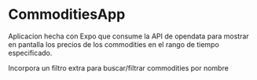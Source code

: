 # CommoditiesApp

Aplicacion hecha con Expo que consume la API de opendata para mostrar en pantalla los precios de los commodities en el rango de tiempo especificado.

Incorpora un filtro extra para buscar/filtrar commodities por nombre
